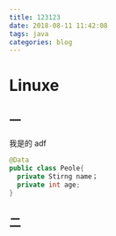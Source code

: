 ```yaml
---
title: 123123
date: 2018-08-11 11:42:08
tags: java
categories: blog
---
```


# Linuxe

## 一

我是的 adf 

```java
@Data
public class Peole{
  private Stirng name；
  private int age;  
}
```



## 二

